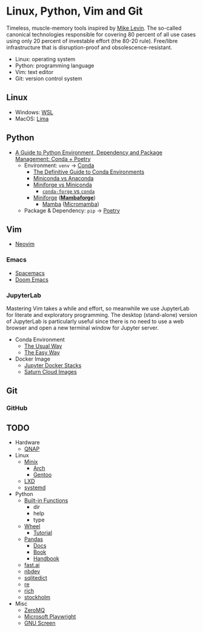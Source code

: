# Linux, Python, Vim and Git
Timeless, muscle-memory tools inspired by [Mike Levin](https://github.com/miklevin). The so-called canonical technologies responsible for covering 80 percent of all use cases using only 20 percent of investable effort (the 80-20 rule). Free/libre infrastructure that is disruption-proof and obsolescence-resistant.

- Linux: operating system
- Python: programming language
- Vim: text editor
- Git: version control system

## Linux
- Windows: [WSL](https://docs.microsoft.com/en-us/windows/wsl/)
- MacOS: [Lima](https://github.com/lima-vm/lima)

## Python
- [A Guide to Python Environment, Dependency and Package Management: Conda + Poetry](https://ealizadeh.com/blog/guide-to-python-env-pkg-dependency-using-conda-poetry)
    - Environment: `venv` &rarr; [Conda](https://docs.conda.io/en/latest/)
        - [The Definitive Guide to Conda Environments](https://towardsdatascience.com/a-guide-to-conda-environments-bc6180fc533)
        - [Miniconda vs Anaconda](https://www.reddit.com/r/Python/comments/lvr85n/i_want_to_use_python_commercially_for_free_is/)
        - [Miniforge vs Miniconda](https://stackoverflow.com/q/60532678)
            - [`conda-forge` vs `conda`](https://stackoverflow.com/q/39857289)
        - [Miniforge](https://github.com/conda-forge/miniforge/) ([**Mambaforge**](https://github.com/conda-forge/miniforge/#mambaforge))
            - [Mamba](https://github.com/mamba-org/mamba) ([Micromamba](https://github.com/mamba-org/mamba#micromamba))
    - Package & Dependency: `pip` &rarr; [Poetry](https://python-poetry.org/)

## Vim
- [Neovim](https://neovim.io/)

### Emacs
- [Spacemacs](https://www.spacemacs.org/)
- [Doom Emacs](https://github.com/hlissner/doom-emacs)

### JupyterLab
Mastering Vim takes a while and effort, so meanwhile we use JupyterLab for literate and exploratory programming. The desktop (stand-alone) version of JupyterLab is particularly useful since there is no need to use a web browser and open a new terminal window for Jupyter server.
- Conda Environment
    - [The Usual Way](https://stackoverflow.com/a/53546634)
    - [The Easy Way](https://towardsdatascience.com/get-your-conda-environment-to-show-in-jupyter-notebooks-the-easy-way-17010b76e874)
- Docker Image
    - [Jupyter Docker Stacks](https://github.com/jupyter/docker-stacks)
    - [Saturn Cloud Images](https://github.com/saturncloud/images)

## Git

### GitHub

## TODO
- Hardware
    - [QNAP](https://www.qnap.com)
- Linux
    - [Minix](https://www.minix3.org/)
        - [Arch](https://archlinux.org/)
        - [Gentoo](https://www.gentoo.org/)
    - [LXD](https://linuxcontainers.org/lxd/introduction/)
    - [systemd](https://systemd.io/)
- Python
    - [Built-in Functions](https://docs.python.org/3/library/functions.html)
        - dir
        - help
        - type
    - [Wheel](https://pythonwheels.com/)
        - [Tutorial](https://realpython.com/python-wheels/)
    - [Pandas](https://pandas.pydata.org/)
        - [Docs](https://pandas.pydata.org/docs/)
        - [Book](https://github.com/wesm/pydata-book)
        - [Handbook](https://jakevdp.github.io/PythonDataScienceHandbook/03.00-introduction-to-pandas.html)
    - [fast.ai](https://www.fast.ai/)
    - [nbdev](https://nbdev.fast.ai/)
    - [sqlitedict](https://github.com/RaRe-Technologies/sqlitedict)
    - [re](https://docs.python.org/3/library/re.html)
    - [rich](https://github.com/Textualize/rich)
    - [stockholm](https://github.com/kalaspuff/stockholm)
- Misc
    - [ZeroMQ](https://zeromq.org/)
    - [Microsoft Playwright](https://github.com/microsoft/playwright)
    - [GNU Screen](https://www.gnu.org/software/screen/)
